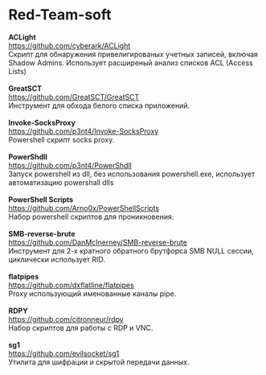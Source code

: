 # Red-Team-soft

<b>ACLight</b><br>
https://github.com/cyberark/ACLight<br>
Скрипт для обнаружения привелигированых учетных записей, включая Shadow Admins. Использует расширеный анализ списков ACL (Access Lists)<br>
<br>
<b>GreatSCT</b><br>
https://github.com/GreatSCT/GreatSCT<br>
Инструмент для обхода белого списка приложений.<br>
<br>
<b>Invoke-SocksProxy</b><br>
https://github.com/p3nt4/Invoke-SocksProxy<br>
Powershell скрипт socks proxy.<br>
<br>
<b>PowerShdll</b><br>
https://github.com/p3nt4/PowerShdll<br>
Запуск powershell из dll, без использования powershell.exe, использует автоматизацию powershall dlls<br>
<br>
<b>PowerShell Scripts</b><br>
https://github.com/Arno0x/PowerShellScripts<br>
Набор powershell скриптов для проникновения.<br>
<br>
<b>SMB-reverse-brute</b><br>
https://github.com/DanMcInerney/SMB-reverse-brute<br>
Инструмент для 2-х кратного обратного брутфорса SMB NULL сессии, циклически использует RID.<br>
<br>
<b>flatpipes</b><br>
https://github.com/dxflatline/flatpipes<br>
Proxy использующий именованные каналы pipe.<br>
<br>
<b>RDPY</b><br>
https://github.com/citronneur/rdpy<br>
Набор скриптов для работы с RDP и VNC.<br>
<br>
<b>sg1</b><br>
https://github.com/evilsocket/sg1<br>
Утилита для шифрации и скрытой передачи данных.<br>
<br>

